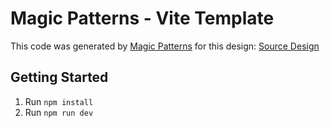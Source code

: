 # Magic Patterns - Vite Template

This code was generated by [Magic Patterns](https://magicpatterns.com) for this design: [Source Design](https://magicpatterns.com/c/memftgrzk3sgrysus2becn)

## Getting Started

1. Run `npm install`
2. Run `npm run dev`
